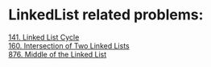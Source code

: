 # LinkedList related problems:  
[141. Linked List Cycle](https://github.com/VJWQ/LeetCode-note/blob/master/method/Two%20Pointers/141-Linked-List-Cycle.md)   
[160. Intersection of Two Linked Lists](https://github.com/VJWQ/LeetCode-note/blob/master/method/Two%20Pointers/160-Intersection-of-Two-Linked-Lists.md)   
[876. Middle of the Linked List](https://github.com/VJWQ/LeetCode-note/blob/master/method/Two%20Pointers/876-Middle-of-the-Linked-List.md)   
